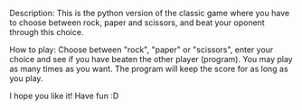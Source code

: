 Description:
This is the python version of the classic game where you have to choose between rock, paper and scissors, and beat your oponent through this choice.

How to play:
Choose between "rock", "paper" or "scissors", enter your choice and see if you have beaten the other player (program).
You may play as many times as you want. The program will keep the score for as long as you play.

I hope you like it! Have fun :D

